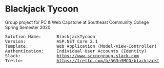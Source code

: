 # Blackjack Tycoon
Group project for PC &amp; Web Capstone at Southeast Community College Spring Semester 2020.
<pre>
Solution Name:      BlackjackTycoon
Version:            ASP.NET Core 2.1
Template:           Web Application (Model-View-Controller)
Authentication:     Individual User Accounts (Identity)
Slack:              <a href="https://www.sccpcgroup.slack.com" target="_blank">https://www.sccpcgroup.slack.com</a>
Trello:             <a href="https://trello.com/b/563n3MCG/blackjacktycoon" target="_blank">https://trello.com/b/563n3MCG/blackjacktycoon</a>
</pre>
